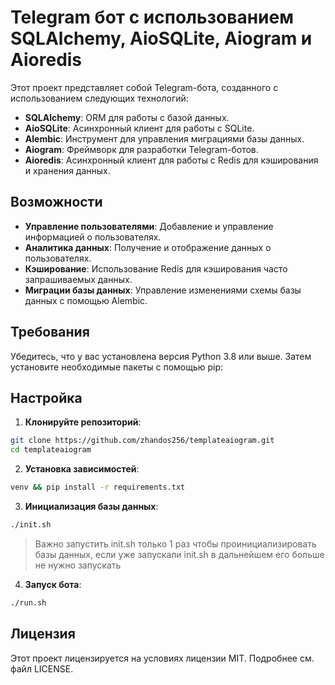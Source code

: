 # Telegram бот с использованием SQLAlchemy, AioSQLite, Aiogram и Aioredis

Этот проект представляет собой Telegram-бота, созданного с использованием следующих технологий:
- **SQLAlchemy**: ORM для работы с базой данных.
- **AioSQLite**: Асинхронный клиент для работы с SQLite.
- **Alembic**: Инструмент для управления миграциями базы данных.
- **Aiogram**: Фреймворк для разработки Telegram-ботов.
- **Aioredis**: Асинхронный клиент для работы с Redis для кэширования и хранения данных.

## Возможности
- **Управление пользователями**: Добавление и управление информацией о пользователях.
- **Аналитика данных**: Получение и отображение данных о пользователях.
- **Кэширование**: Использование Redis для кэширования часто запрашиваемых данных.
- **Миграции базы данных**: Управление изменениями схемы базы данных с помощью Alembic.

## Требования

Убедитесь, что у вас установлена версия Python 3.8 или выше. Затем установите необходимые пакеты с помощью pip:

## Настройка

1. **Клонируйте репозиторий**:
```bash
git clone https://github.com/zhandos256/templateaiogram.git
cd templateaiogram
```

2. **Установка зависимостей**:
```bash
venv && pip install -r requirements.txt
```

3. **Инициализация базы данных**:
```bash
./init.sh
```
> Важно запустить init.sh только 1 раз чтобы проинициализировать базы данных, если уже запускали init.sh в дальнейшем его больше не нужно запускать

4. **Запуск бота**:
```bash
./run.sh
```

## Лицензия

Этот проект лицензируется на условиях лицензии MIT. Подробнее см. файл LICENSE.